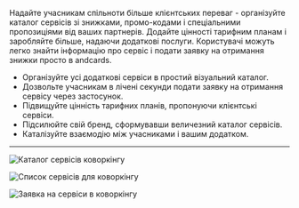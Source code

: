 Надайте учасникам спільноти більше клієнтських переваг - організуйте каталог сервісів зі знижками, промо-кодами і спеціальними пропозиціями від ваших партнерів. Додайте цінності тарифним планам і заробляйте більше, надаючи додаткові послуги. Користувачі можуть легко знайти інформацію про сервіс і подати заявку на отримання знижки просто в andcards.

- Організуйте усі додаткові сервіси в простий візуальний каталог.
- Дозвольте учасникам в лічені секунди подати заявку на отримання сервісу через застосунок.
- Підвищуйте цінність тарифних планів, пропонуючи клієнтські сервіси.
- Підсилюйте свій бренд, сформувавши величезний каталог сервісів.
- Каталізуйте взаємодію між учасниками і вашим додатком.

---

![Каталог сервісів коворкінгу](https://s3.ap-northeast-2.amazonaws.com/marketing.feature.andcards.com/benefit-category.jpg|height=1080,width=1920)


![Список сервісів для коворкінгу](https://s3.ap-northeast-2.amazonaws.com/marketing.feature.andcards.com/benefit-list.jpg|height=1080,width=1920)


![Заявка на сервіси в коворкінгу](https://s3.ap-northeast-2.amazonaws.com/marketing.feature.andcards.com/benefit-application.jpg|height=1080,width=1920)